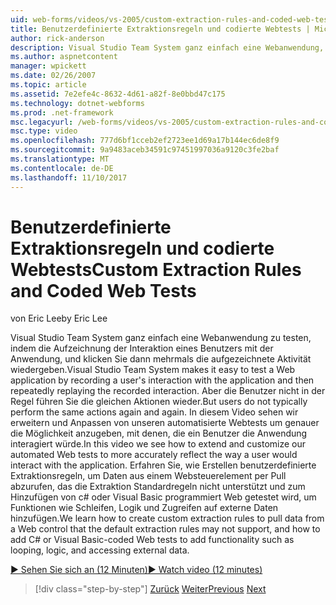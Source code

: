 ```yaml
---
uid: web-forms/videos/vs-2005/custom-extraction-rules-and-coded-web-tests
title: Benutzerdefinierte Extraktionsregeln und codierte Webtests | Microsoft Docs
author: rick-anderson
description: Visual Studio Team System ganz einfach eine Webanwendung, die durch das Aufzeichnen von Interaktion eines Benutzers mit der Anwendung, und klicken Sie dann mehrmals die erneute wiedergeben getestet...
ms.author: aspnetcontent
manager: wpickett
ms.date: 02/26/2007
ms.topic: article
ms.assetid: 7e2efe4c-8632-4d61-a82f-8e0bbd47c175
ms.technology: dotnet-webforms
ms.prod: .net-framework
msc.legacyurl: /web-forms/videos/vs-2005/custom-extraction-rules-and-coded-web-tests
msc.type: video
ms.openlocfilehash: 777d6bf1cceb2ef2723ee1d69a17b144ec6de8f9
ms.sourcegitcommit: 9a9483aceb34591c97451997036a9120c3fe2baf
ms.translationtype: MT
ms.contentlocale: de-DE
ms.lasthandoff: 11/10/2017
---
```

<a name="custom-extraction-rules-and-coded-web-tests"></a><span data-ttu-id="b5eac-103">Benutzerdefinierte Extraktionsregeln und codierte Webtests</span><span class="sxs-lookup"><span data-stu-id="b5eac-103">Custom Extraction Rules and Coded Web Tests</span></span>
====================
<span data-ttu-id="b5eac-104">von Eric Lee</span><span class="sxs-lookup"><span data-stu-id="b5eac-104">by Eric Lee</span></span>

<span data-ttu-id="b5eac-105">Visual Studio Team System ganz einfach eine Webanwendung zu testen, indem die Aufzeichnung der Interaktion eines Benutzers mit der Anwendung, und klicken Sie dann mehrmals die aufgezeichnete Aktivität wiedergeben.</span><span class="sxs-lookup"><span data-stu-id="b5eac-105">Visual Studio Team System makes it easy to test a Web application by recording a user's interaction with the application and then repeatedly replaying the recorded interaction.</span></span> <span data-ttu-id="b5eac-106">Aber die Benutzer nicht in der Regel führen Sie die gleichen Aktionen wieder.</span><span class="sxs-lookup"><span data-stu-id="b5eac-106">But users do not typically perform the same actions again and again.</span></span> <span data-ttu-id="b5eac-107">In diesem Video sehen wir erweitern und Anpassen von unseren automatisierte Webtests um genauer die Möglichkeit anzugeben, mit denen, die ein Benutzer die Anwendung interagiert würde.</span><span class="sxs-lookup"><span data-stu-id="b5eac-107">In this video we see how to extend and customize our automated Web tests to more accurately reflect the way a user would interact with the application.</span></span> <span data-ttu-id="b5eac-108">Erfahren Sie, wie Erstellen benutzerdefinierte Extraktionsregeln, um Daten aus einem Websteuerelement per Pull abzurufen, das die Extraktion Standardregeln nicht unterstützt und zum Hinzufügen von c# oder Visual Basic programmiert Web getestet wird, um Funktionen wie Schleifen, Logik und Zugreifen auf externe Daten hinzufügen.</span><span class="sxs-lookup"><span data-stu-id="b5eac-108">We learn how to create custom extraction rules to pull data from a Web control that the default extraction rules may not support, and how to add C# or Visual Basic-coded Web tests to add functionality such as looping, logic, and accessing external data.</span></span>

[<span data-ttu-id="b5eac-109">&#9654; Sehen Sie sich an (12 Minuten)</span><span class="sxs-lookup"><span data-stu-id="b5eac-109">&#9654; Watch video (12 minutes)</span></span>](https://channel9.msdn.com/Blogs/ASP-NET-Site-Videos/custom-extraction-rules-and-coded-web-tests)

>[!div class="step-by-step"]
<span data-ttu-id="b5eac-110">[Zurück](code-coverage-of-automated-tests.md)
[Weiter](the-effects-of-caching.md)</span><span class="sxs-lookup"><span data-stu-id="b5eac-110">[Previous](code-coverage-of-automated-tests.md)
[Next](the-effects-of-caching.md)</span></span>
